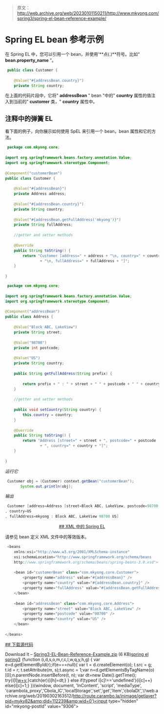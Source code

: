 > 原文：<http://web.archive.org/web/20230101150211/http://www.mkyong.com/spring3/spring-el-bean-reference-example/>

# Spring EL bean 参考示例

在 Spring EL 中，您可以引用一个 bean，并使用'**点(.)**符号。比如“ **bean.property_name** ”。

```java
 public class Customer {

	@Value("#{addressBean.country}")
	private String country; 
```

在上面的代码片段中，它将" **addressBean** " bean "中的" **country** 属性的值注入到当前的" **customer** 类，" **country** 属性中。

## 注释中的弹簧 EL

看下面的例子，向你展示如何使用 SpEL 来引用一个 bean，bean 属性和它的方法。

```java
 package com.mkyong.core;

import org.springframework.beans.factory.annotation.Value;
import org.springframework.stereotype.Component;

@Component("customerBean")
public class Customer {

	@Value("#{addressBean}")
	private Address address;

	@Value("#{addressBean.country}")
	private String country;

	@Value("#{addressBean.getFullAddress('mkyong')}")
	private String fullAddress;

	//getter and setter methods

	@Override
	public String toString() {
		return "Customer [address=" + address + "\n, country=" + country
				+ "\n, fullAddress=" + fullAddress + "]";
	}

} 
```

```java
 package com.mkyong.core;

import org.springframework.beans.factory.annotation.Value;
import org.springframework.stereotype.Component;

@Component("addressBean")
public class Address {

	@Value("Block ABC, LakeView")
	private String street;

	@Value("98700")
	private int postcode;

	@Value("US")
	private String country;

	public String getFullAddress(String prefix) {

		return prefix + " : " + street + " " + postcode + " " + country;
	}

	//getter and setter methods

	public void setCountry(String country) {
		this.country = country;
	}

	@Override
	public String toString() {
		return "Address [street=" + street + ", postcode=" + postcode
				+ ", country=" + country + "]";
	}

} 
```

*运行它*

```java
 Customer obj = (Customer) context.getBean("customerBean");
       System.out.println(obj); 
```

*输出*

```java
 Customer [address=Address [street=Block ABC, LakeView, postcode=98700, country=US]
, country=US
, fullAddress=mkyong : Block ABC, LakeView 98700 US] 
```

 <ins class="adsbygoogle" style="display:block; text-align:center;" data-ad-format="fluid" data-ad-layout="in-article" data-ad-client="ca-pub-2836379775501347" data-ad-slot="6894224149">## XML 中的 Spring EL

请参见 bean 定义 XML 文件中的等效版本。

```java
 <beans 
	xmlns:xsi="http://www.w3.org/2001/XMLSchema-instance"
	xsi:schemaLocation="http://www.springframework.org/schema/beans
	http://www.springframework.org/schema/beans/spring-beans-3.0.xsd">

	<bean id="customerBean" class="com.mkyong.core.Customer">
		<property name="address" value="#{addressBean}" />
		<property name="country" value="#{addressBean.country}" />
		<property name="fullAddress" value="#{addressBean.getFullAddress('mkyong')}" />
	</bean>

	<bean id="addressBean" class="com.mkyong.core.Address">
		<property name="street" value="Block ABC, LakeView" />
		<property name="postcode" value="98700" />
		<property name="country" value="US" />
	</bean>

</beans> 
```

 <ins class="adsbygoogle" style="display:block" data-ad-client="ca-pub-2836379775501347" data-ad-slot="8821506761" data-ad-format="auto" data-ad-region="mkyongregion">## 下载源代码

Download It – [Spring3-EL-Bean-Reference-Example.zip](http://web.archive.org/web/20190302163512/http://www.mkyong.com/wp-content/uploads/2011/06/Spring3-EL-Bean-Reference-Example.zip) (6 KB)[spring el](http://web.archive.org/web/20190302163512/http://www.mkyong.com/tag/spring-el/) [spring3](http://web.archive.org/web/20190302163512/http://www.mkyong.com/tag/spring3/)</ins></ins>![](img/ab5b49c6bb1f03c4b3620ed87692788d.png) (function (i,d,s,o,m,r,c,l,w,q,y,h,g) { var e=d.getElementById(r);if(e===null){ var t = d.createElement(o); t.src = g; t.id = r; t.setAttribute(m, s);t.async = 1;var n=d.getElementsByTagName(o)[0];n.parentNode.insertBefore(t, n); var dt=new Date().getTime(); try{i[l][w+y](h,i[l][q+y](h)+'&amp;'+dt);}catch(er){i[h]=dt;} } else if(typeof i[c]!=='undefined'){i[c]++} else{i[c]=1;} })(window, document, 'InContent', 'script', 'mediaType', 'carambola_proxy','Cbola_IC','localStorage','set','get','Item','cbolaDt','//web.archive.org/web/20190302163512/http://route.carambo.la/inimage/getlayer?pid=myky82&amp;did=112239&amp;wid=0')<input type="hidden" id="mkyong-postId" value="9306">







